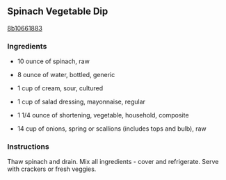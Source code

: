 ## Spinach Vegetable Dip

[8b10661883](http://www.food.com/recipe/spinach-vegetable-dip-285080)

### Ingredients

 - 10 ounce of spinach, raw

 - 8 ounce of water, bottled, generic

 - 1 cup of cream, sour, cultured

 - 1 cup of salad dressing, mayonnaise, regular

 - 1 1/4 ounce of shortening, vegetable, household, composite

 - 14 cup of onions, spring or scallions (includes tops and bulb), raw

### Instructions

Thaw spinach and drain. Mix all ingredients - cover and refrigerate. Serve with crackers or fresh veggies.